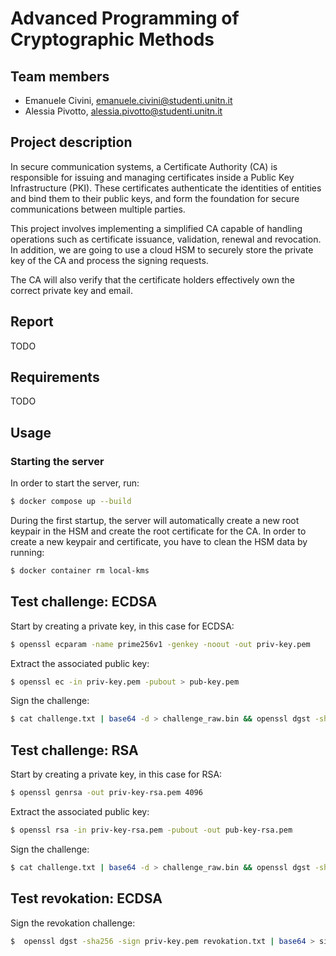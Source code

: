 # Advanced Programming of Cryptographic Methods

## Team members
- Emanuele Civini, emanuele.civini@studenti.unitn.it
- Alessia Pivotto, alessia.pivotto@studenti.unitn.it

## Project description
In secure communication systems, a Certificate Authority (CA) is responsible for issuing and managing certificates inside a Public Key Infrastructure (PKI). These certificates authenticate the identities of entities and bind them to their public keys, and form the foundation for secure communications between multiple parties.

This project involves implementing a simplified CA capable of handling operations such as certificate issuance, validation, renewal and revocation. In addition, we are going to use a cloud HSM to securely store the private key of the CA and process the signing requests. 

The CA will also verify that the certificate holders effectively own the correct private key and email.

## Report
TODO

## Requirements
TODO

## Usage

### Starting the server
In order to start the server, run:
```bash
$ docker compose up --build
```
During the first startup, the server will automatically create a new root keypair in the HSM and create the root certificate for the CA. In order to create a new keypair and certificate, you have to clean the HSM data by running:
```bash
$ docker container rm local-kms
```

## Test challenge: ECDSA

Start by creating a private key, in this case for ECDSA:
```bash
$ openssl ecparam -name prime256v1 -genkey -noout -out priv-key.pem
```
Extract the associated public key:
```bash
$ openssl ec -in priv-key.pem -pubout > pub-key.pem
```
Sign the challenge:
```bash
$ cat challenge.txt | base64 -d > challenge_raw.bin && openssl dgst -sha256 -sign priv-key.pem challenge_raw.bin | base64 > signature.txt && rm challenge_raw.bin 
```

## Test challenge: RSA

Start by creating a private key, in this case for RSA:
```bash
$ openssl genrsa -out priv-key-rsa.pem 4096
```
Extract the associated public key:
```bash
$ openssl rsa -in priv-key-rsa.pem -pubout -out pub-key-rsa.pem
```
Sign the challenge:
```bash
$ cat challenge.txt | base64 -d > challenge_raw.bin && openssl dgst -sha256 -sign priv-key-rsa.pem challenge_raw.bin | base64 > signature.txt && rm challenge_raw.bin 
```

## Test revokation: ECDSA

Sign the revokation challenge:
```bash
$  openssl dgst -sha256 -sign priv-key.pem revokation.txt | base64 > signature.txt